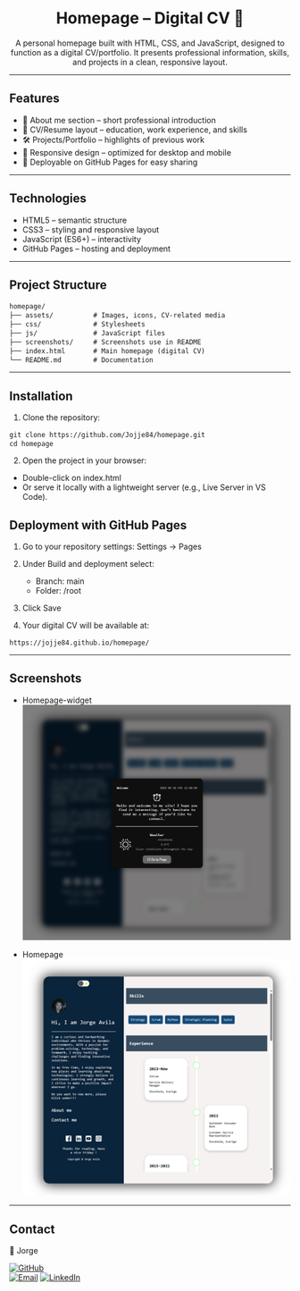 <h1 align='center'>Homepage – Digital CV 💼</h1>

<p align="center">A personal homepage built with HTML, CSS, and JavaScript, designed to function as a digital CV/portfolio. It presents professional information, skills, and projects in a clean, responsive layout.</p>

---

## Features

- 👤 About me section – short professional introduction
- 📑 CV/Resume layout – education, work experience, and skills
- 🛠️ Projects/Portfolio – highlights of previous work
- 📱 Responsive design – optimized for desktop and mobile
- 🚀 Deployable on GitHub Pages for easy sharing

---

## Technologies

- HTML5 – semantic structure
- CSS3 – styling and responsive layout
- JavaScript (ES6+) – interactivity
- GitHub Pages – hosting and deployment

---

## Project Structure

```
homepage/
├── assets/          # Images, icons, CV-related media
├── css/             # Stylesheets
├── js/              # JavaScript files
├── screenshots/     # Screenshots use in README
├── index.html       # Main homepage (digital CV)
└── README.md        # Documentation
```

---

## Installation

1. Clone the repository:

```
git clone https://github.com/Jojje84/homepage.git
cd homepage
```

2. Open the project in your browser:

- Double-click on index.html
- Or serve it locally with a lightweight server (e.g., Live Server in VS Code).

## Deployment with GitHub Pages

1. Go to your repository settings: Settings → Pages

2. Under Build and deployment select:

   - Branch: main
   - Folder: /root

3. Click Save

4. Your digital CV will be available at:

```
https://jojje84.github.io/homepage/
```

---

## Screenshots

- Homepage-widget ![homepage-sida](screenshots/homepage.png)

- Homepage ![homepage-sida](screenshots/homepage2.png)

---

## Contact

👤 Jorge

[![GitHub](https://img.shields.io/badge/GitHub-000?logo=github&logoColor=fff)](https://github.com/Jojje84)  
[![Email](https://img.shields.io/badge/Email-Contact-blue?logo=gmail&logoColor=white)](mailto:jorgeavilas@icloud.com)
[![LinkedIn](https://img.shields.io/badge/LinkedIn-Profile-0A66C2?logo=linkedin&logoColor=white)](https://www.linkedin.com/in/jorge-avila-35622030/)
